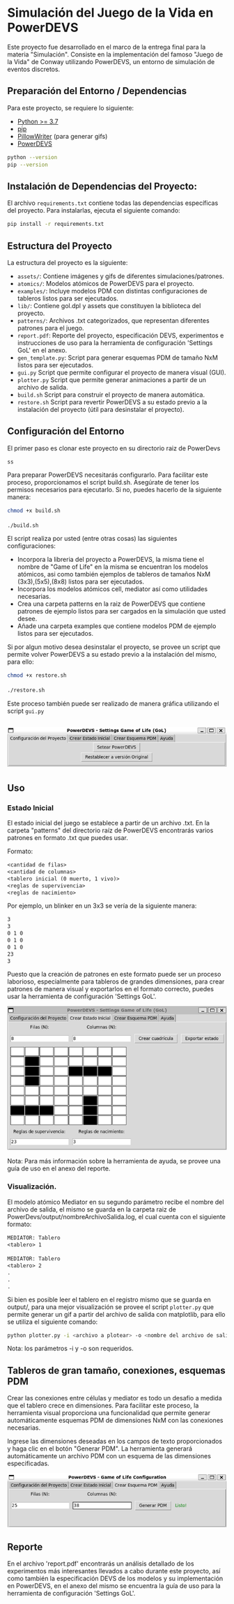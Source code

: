 # Simulación del Juego de la Vida en PowerDEVS

Este proyecto fue desarrollado en el marco de la entrega final para la materia "Simulación". Consiste en la implementación del famoso "Juego de la Vida" de Conway utilizando PowerDEVS, un entorno de simulación de eventos discretos. 


## Preparación del Entorno / Dependencias

Para este proyecto, se requiere lo siguiente:

- [Python >= 3.7](https://www.python.org/downloads/)
- [pip](https://pip.pypa.io/en/stable/installation/)
- [PillowWriter](https://pypi.org/project/PillowWriter/) (para generar gifs)
- [PowerDEVS](https://sourceforge.net/projects/powerdevs/)
```bash
python --version
pip --version
```

## Instalación de Dependencias del Proyecto:

El archivo `requirements.txt` contiene todas las dependencias específicas del proyecto. Para instalarlas, ejecuta el siguiente comando:

```bash
pip install -r requirements.txt
```

## Estructura del Proyecto

La estructura del proyecto es la siguiente:

- `assets/`: Contiene imágenes y gifs de diferentes simulaciones/patrones.
- `atomics/`: Modelos atómicos de PowerDEVS para el proyecto.
- `examples/`: Incluye modelos PDM con distintas configuraciones de tableros listos para ser ejecutados.
- `lib/`: Contiene gol.dpl y assets que constituyen la biblioteca del proyecto.
- `patterns/`: Archivos .txt categorizados, que representan diferentes patrones para el juego.
- `report.pdf`: Reporte del proyecto, especificación DEVS, experimentos e instrucciones de uso para la herramienta de configuración 'Settings GoL' en el anexo.
- `gen_template.py`: Script para generar esquemas PDM de tamaño NxM listos para ser ejecutados.
- `gui.py` Script que permite configurar el proyecto de manera visual (GUI).
- `plotter.py` Script que permite generar animaciones a partir de un archivo de salida.
- `build.sh` Script para construir el proyecto de manera automática.
- `restore.sh` Script para revertir PowerDEVS a su estado previo a la instalación del proyecto (útil para desinstalar el proyecto).


## Configuración del Entorno

El primer paso es clonar este proyecto en su directorio raiz de PowerDevs 
```
ss
```

Para preparar PowerDEVS necesitarás configurarlo. Para facilitar este proceso, proporcionamos el script build.sh. Asegúrate de tener los permisos necesarios para ejecutarlo. Si no, puedes hacerlo de la siguiente manera:
```bash
chmod +x build.sh

./build.sh
```
El script realiza por usted (entre otras cosas) las siguientes configuraciones:
- Incorpora la libreria del proyecto a PowerDEVS, la misma tiene el nombre de "Game of Life" en la misma se encuentran los modelos atómicos, asi como también ejemplos de tableros de tamaños NxM (3x3),(5x5),(8x8) listos para ser ejecutados.
- Incorpora los modelos atómicos cell, mediator así como utilidades necesarias.
- Crea una carpeta patterns en la raiz de PowerDEVS que contiene patrones de ejemplo listos para ser cargados en la simulación que usted desee.
- Añade una carpeta examples que contiene modelos PDM de ejemplo listos para ser ejecutados.

Si por algun motivo desea desinstalar el proyecto, se provee un script que permite volver PowerDEVS a su estado previo a la instalación del mismo, para ello:

```bash
chmod +x restore.sh

./restore.sh
```
Este proceso también puede ser realizado de manera gráfica utilizando el script `gui.py`

![nombre_alternativo](report/readme_imgs/build.png)
---


## Uso 

### Estado Inicial
El estado inicial del juego se establece a partir de un archivo .txt. En la carpeta "patterns" del directorio raíz de PowerDEVS encontrarás varios patrones en formato .txt que puedes usar.

Formato:
```
<cantidad de filas>
<cantidad de columnas>
<tablero inicial (0 muerto, 1 vivo)>
<reglas de supervivencia>
<reglas de nacimiento>
```

Por ejemplo, un blinker en un 3x3 se vería de la siguiente manera:

```
3
3
0 1 0
0 1 0
0 1 0
23
3
```

Puesto que la creación de patrones en este formato puede ser un proceso laborioso, especialmente para tableros de grandes dimensiones, para crear patrones de manera visual y exportarlos en el formato correcto, puedes usar la herramienta de configuración 'Settings GoL'.

![settings gol pestaña creación de estado](assets/gui/pestania2.png)

Nota: Para más información sobre la herramienta de ayuda, se provee una guía de uso en el anexo del reporte.

### Visualización.

El modelo atómico Mediator en su segundo parámetro recibe el nombre del archivo de salida, el mismo se guarda en la carpeta raiz de PowerDevs/output/nombreArchivoSalida.log, el cual cuenta con el siguiente formato:

```
MEDIATOR: Tablero
<tablero> 1

MEDIATOR: Tablero
<tablero> 2
.
.
.
```

Si bien es posible leer el tablero en el registro mismo que se guarda en output/,  para una mejor visualización se provee el script `plotter.py` que permite generar un gif a partir del archivo de salida con matplotlib, para ello se utiliza el siguiente comando:

```bash
python plotter.py -i <archivo a plotear> -o <nombre del archivo de salida>
```
Nota: los parámetros -i y -o son requeridos.


## Tableros de gran tamaño, conexiones, esquemas PDM

Crear las conexiones entre células y mediator es todo un desafio a medida que el tablero crece en dimensiones. Para facilitar este proceso, la herramienta visual proporciona una funcionalidad que permite generar automáticamente esquemas PDM de dimensiones NxM con las conexiones necesarias.

Ingrese las dimensiones deseadas en los campos de texto proporcionados y haga clic en el botón "Generar PDM". La herramienta generará automáticamente un archivo PDM con un esquema de las dimensiones especificadas.

![settings gol pestaña creación de esquema PDM](assets/gui/pestania3.png)


## Reporte

En el archivo 'report.pdf'  encontrarás un análisis detallado de los experimentos más interesantes llevados a cabo durante este proyecto, así como también la especificación DEVS de los modelos y su implementación en PowerDEVS, en el anexo del mismo se encuentra la guía de uso para la herramienta de configuración 'Settings GoL'.


